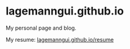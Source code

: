 # lagemanngui.github.io
My personal page and blog.

My resume: [lagemanngui.github.io/resume](lagemanngui.github.io/resume)
